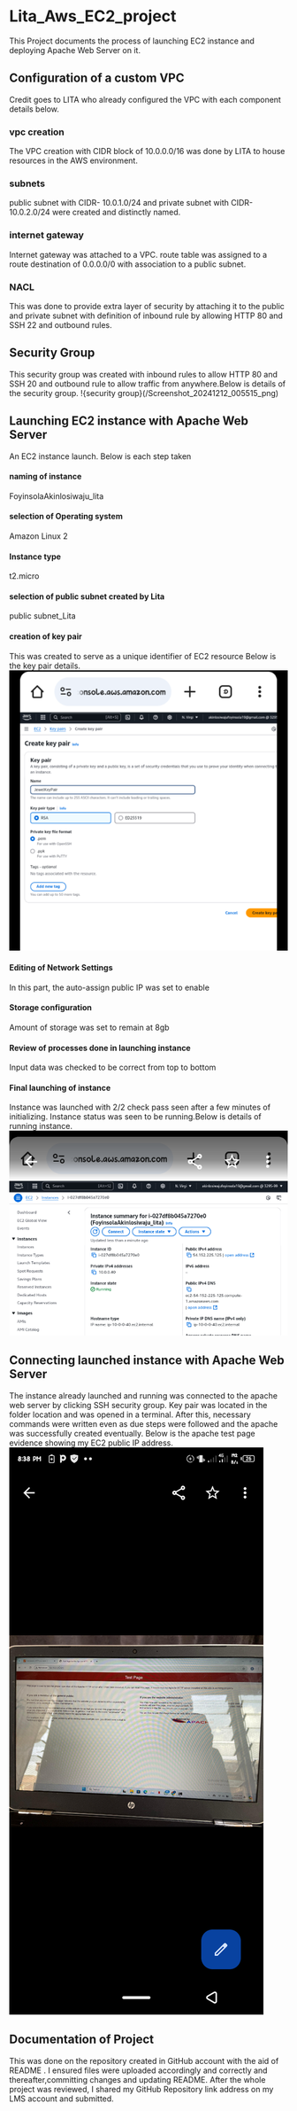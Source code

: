 # Lita_Aws_EC2_project
This Project documents the process of launching EC2 instance and deploying Apache Web Server on it.
## Configuration of a custom VPC
Credit goes to LITA who already configured the VPC with each component details below.
### vpc creation
The VPC creation with CIDR block of 10.0.0.0/16 was done by LITA to house resources in the AWS environment. 
### subnets
public subnet with CIDR- 10.0.1.0/24 and private subnet with CIDR- 10.0.2.0/24 were created and distinctly named.
### internet gateway
Internet gateway was attached to a VPC. route table was assigned to a route destination of 0.0.0.0/0 with association to a public subnet.
### NACL
This was done to provide extra layer of security by attaching it to the public and private subnet with definition of inbound rule by allowing HTTP 80 and SSH 22 and outbound rules.
## Security Group
This security group was created with inbound rules to allow HTTP 80 and SSH 20 and outbound rule to allow traffic from anywhere.Below is details of the security group.                                                                          !{security group}(/Screenshot_20241212_005515_png)
## Launching EC2 instance with Apache Web Server
An EC2 instance launch.
Below is each step taken
#### naming of instance
FoyinsolaAkinlosiwaju_lita
#### selection of Operating system
Amazon Linux 2
#### Instance type
t2.micro
#### selection of public subnet created by Lita
public subnet_Lita
#### creation of key pair
This was created to serve as a unique identifier of EC2 resource
Below is the key pair details.                                                                                            ![keypair](/jewelkeypair.png)
#### Editing of Network Settings
In this part, the auto-assign public IP was set to enable
#### Storage configuration
Amount of storage was set to remain at 8gb
#### Review of processes done in launching instance
Input data was checked to be correct from top to bottom
#### Final launching of instance
Instance was launched with 2/2 check pass seen after a few minutes of initializing. Instance status was seen to be running.Below is details of running instance.                                                                             ![instance](/launchinstance.png)
## Connecting launched instance with Apache Web Server
The instance already launched and running was connected to the apache web server by clicking SSH security group.
Key pair was located in the folder location and was opened in a terminal. After this, necessary commands were written even as due steps were followed and the apache was successfully created eventually. Below is the apache test page evidence showing my EC2 public IP address.                                                
![testpage](/testpage.png)
## Documentation of Project
This was done on the repository created in GitHub account with the aid of README .
I ensured files were uploaded accordingly and correctly and thereafter,committing changes and updating README.
After the whole project was reviewed, I shared my GitHub Repository link address on my LMS account and submitted.
